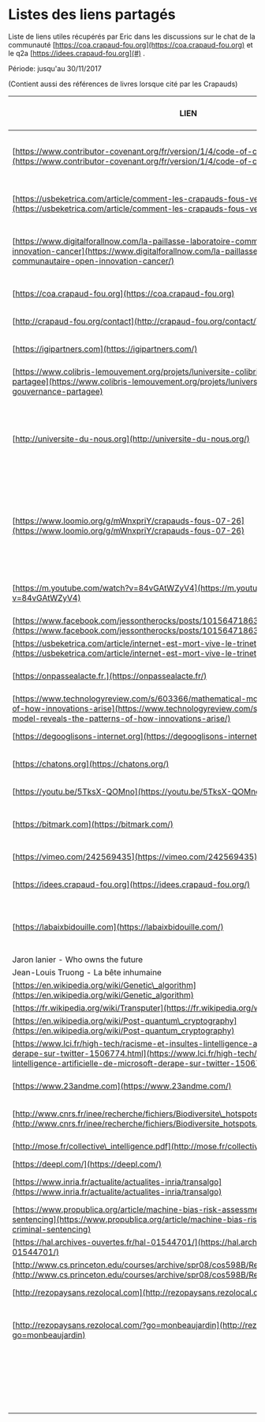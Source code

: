 # Listes des liens partagés

Liste de liens utiles récupérés par Eric dans les discussions sur le chat de la communauté [https://coa.crapaud-fou.org](https://coa.crapaud-fou.org) et le q2a [https://idees.crapaud-fou.org](#) .

Période: jusqu'au 30/11/2017

\(Contient aussi des références de livres lorsque cité par les Crapauds\)

| LIEN | SUJET | source : Cercle actuel | Catégorie / Tag |
| --- | --- | --- | --- |
| [https://www.contributor-covenant.org/fr/version/1/4/code-of-conduct.html](https://www.contributor-covenant.org/fr/version/1/4/code-of-conduct.html) | [www.contributor-covenant.org](http://www.contributor-covenant.org) Code de conduite forum web | \#General | Gouvernance |
| [https://usbeketrica.com/article/comment-les-crapauds-fous-veulent-sauver-le-monde](https://usbeketrica.com/article/comment-les-crapauds-fous-veulent-sauver-le-monde) | Comment les « crapauds fous » veulent sauver le  monde. InterviewThanh Nghiem | \#General | Presse |
| [https://www.digitalforallnow.com/la-paillasse-laboratoire-communautaire-open-innovation-cancer](https://www.digitalforallnow.com/la-paillasse-laboratoire-communautaire-open-innovation-cancer/) | Olivier dF Open Innovation & recherche contre le cancer. La Pallaisse labo communautaire | \#General | Cercle Collaboratif Projet |
| [https://coa.crapaud-fou.org](https://coa.crapaud-fou.org) | Le chat des Grapauds fous, basé sur l’outil rocket chat | \#General |  |
| [http://crapaud-fou.org/contact](http://crapaud-fou.org/contact/) | La page pour rejoindre la mare des Crapauds fous | \#General |  |
| [https://igipartners.com](https://igipartners.com/) | Excellence in Holacracy Amélioration de gestion d’entreprise | \#General | Outil |
| [https://www.colibris-lemouvement.org/projets/luniversite-colibris/mooc-gouvernance-partagee](https://www.colibris-lemouvement.org/projets/luniversite-colibris/mooc-gouvernance-partagee) | Enseignement de type open university relatif à la gouvernance partagée | \#General | Cercle Collaboratif Enseignement |
| [http://universite-du-nous.org](http://universite-du-nous.org/) | Université du Nous: espace d’expérimentation, de transmission et d’accompagnement afin de construire, d’animer et d’accompagner des « Nous » actifs et engagés | \#General | Cercle Collaboratif Enseignement |
| [https://www.loomio.org/g/mWnxpriY/crapauds-fous-07-26](https://www.loomio.org/g/mWnxpriY/crapauds-fous-07-26) | Groupe  de crapauds fous qui  a pour but de faciliter les initiatives de transition en Drôme-Ardèche dans les domaines de la transition écologique, de la solidarité et citoyenneté, du numérique, etc | \#General | Cercle Collaboratif Projet |
| [https://m.youtube.com/watch?v=84vGAtWZyV4](https://m.youtube.com/watch?v=84vGAtWZyV4) | Krishnamurti "révolution des consciences" \(extraits Zeitgeist Addendum\) | \#General | Spiritualité |
| [https://www.facebook.com/jessontherocks/posts/10156471863082366](https://www.facebook.com/jessontherocks/posts/10156471863082366) | Page Facebook de Jess, crapaud fou | \#General | Membre CF |
| [https://usbeketrica.com/article/internet-est-mort-vive-le-trinet](https://usbeketrica.com/article/internet-est-mort-vive-le-trinet) | Le trinet | \#General | Génie Digital |
| [https://onpassealacte.fr.](https://onpassealacte.fr/) | Soutenir les porteurs de projets de bien communMathias  Lahiani | \#General | Cercle Collaboratif Outil Projet |
| [https://www.technologyreview.com/s/603366/mathematical-model-reveals-the-patterns-of-how-innovations-arise](https://www.technologyreview.com/s/603366/mathematical-model-reveals-the-patterns-of-how-innovations-arise/) | IA | \#General | Génie Digital |
| [https://degooglisons-internet.org](https://degooglisons-internet.org/) | Open source - Framasoft | \#General | Outil |
| [https://chatons.org](https://chatons.org/) | Open source - hébergement alternatif de sites web | \#General | Outil |
| [https://youtu.be/5TksX-QOMno](https://youtu.be/5TksX-QOMno) | Open source: Mastodon: un Twitter meilleur? | \#General | Outil |
| [https://bitmark.com](https://bitmark.com/) | Bitmark empowers universal digital ownership so we can live free online | \#General | Génie Digital |
| [https://vimeo.com/242569435](https://vimeo.com/242569435) | Vision d'artiste sur nos racines et notre futur | \#General | Art |
| [https://idees.crapaud-fou.org](https://idees.crapaud-fou.org/) | La boîte à idées et aux questions des Crapauds fous | \#General |  |
| [https://labaixbidouille.com](https://labaixbidouille.com/) | Laboratoire d'Aix-périmentation et de Bidouille – Bidouiller, Imaginer, Collaborer, Fabriquer, Partager | \#General | Cercle CollaboratifProjet |
| Jaron lanier  - Who owns the future | Bouquin - Génie digital | \#General | Génie digital |
| Jean-Louis Truong -   La bête inhumaine | Bouquin - Génie digital | \#General | Génie digital |
| [https://en.wikipedia.org/wiki/Genetic\_algorithm](https://en.wikipedia.org/wiki/Genetic_algorithm) | IA | \#General | Génie digital |
| [https://fr.wikipedia.org/wiki/Transputer](https://fr.wikipedia.org/wiki/Transputer) | IA | \#General | Génie digital |
| [https://en.wikipedia.org/wiki/Post-quantum\_cryptography](https://en.wikipedia.org/wiki/Post-quantum_cryptography) | IA | \#General | Génie digital |
| [https://www.lci.fr/high-tech/racisme-et-insultes-lintelligence-artificielle-de-microsoft-derape-sur-twitter-1506774.html](https://www.lci.fr/high-tech/racisme-et-insultes-lintelligence-artificielle-de-microsoft-derape-sur-twitter-1506774.html) | IA | \#General | Génie digital |
| [https://www.23andme.com](https://www.23andme.com/) | Génie digital - genetic service available directly to you | \#General | Génie digital |
| [http://www.cnrs.fr/inee/recherche/fichiers/Biodiversite\_hotspots.pdf](http://www.cnrs.fr/inee/recherche/fichiers/Biodiversite_hotspots.pdf) | Endroits du monde avec la plus grande biodiversité | Collaboratif | Cercle Collaboratif |
| [http://mose.fr/collective\_intelligence.pdf](http://mose.fr/collective_intelligence.pdf) | Intelligence Collective | Collaboratif | Cercle Collaboratif |
| [https://deepl.com/](https://deepl.com/) | Outil de traduction | Q2A | Outil |
| [https://www.inria.fr/actualite/actualites-inria/transalgo](https://www.inria.fr/actualite/actualites-inria/transalgo) | Evaluer la responsabilité et la transparence des systèmes algorithmiques | Q2A | Génie digital |
| [https://www.propublica.org/article/machine-bias-risk-assessments-in-criminal-sentencing](https://www.propublica.org/article/machine-bias-risk-assessments-in-criminal-sentencing) | Comment traquer des déviances algorithmiques | Q2A | Génie digital |
| [https://hal.archives-ouvertes.fr/hal-01544701/](https://hal.archives-ouvertes.fr/hal-01544701/) | Ethique numérique; les algorithmes en question | Q2A | Génie digital |
| [http://www.cs.princeton.edu/courses/archive/spr08/cos598B/Readings/Fukushima1980.pdf](http://www.cs.princeton.edu/courses/archive/spr08/cos598B/Readings/Fukushima1980.pdf) | Self organizing neural network model | Q2A | Génie digital |
| [http://rezopaysans.rezolocal.com](http://rezopaysans.rezolocal.com) | Circuit court d'agriculture paysanne | Q2A | Cercle Collaboratif |
| [http://rezopaysans.rezolocal.com/?go=monbeaujardin](http://rezopaysans.rezolocal.com/?go=monbeaujardin) | Association pour le maintien d'une agriculture de proximité \(amap\)  à Beaumont-les-Valence \(Drôme\) | Q2A | Cercle Collaboratif |
|  |  |  |  |
|  |  |  |  |
|  |  |  |  |
|  |  |  |  |
|  |  |  |  |
|  |  |  |  |
|  |  |  |  |
|  |  |  |  |
|  |  |  |  |
|  |  |  |  |
|  |  |  |  |
|  |  |  |  |
|  |  |  |  |
|  |  |  |  |
|  |  |  |  |
|  |  |  |  |
|  |  |  |  |
|  |  |  |  |
|  |  |  |  |



